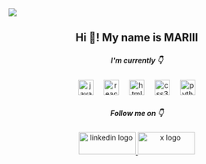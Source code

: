 <img align='center' src="https://imgur.com/vOyNZRd.gif"  />
<h2 align="center">Hi 👋! My name is MARIII</h2>

###

<h5 align="center">I'm currently 👇</h2>

###

<div align="center">
  <img src="https://cdn.jsdelivr.net/gh/devicons/devicon/icons/javascript/javascript-original.svg" height="30" alt="javascript logo"  />
  <img width="12" />
  <img src="https://cdn.jsdelivr.net/gh/devicons/devicon/icons/react/react-original.svg" height="30" alt="react logo"  />
  <img width="12" />
  <img src="https://cdn.jsdelivr.net/gh/devicons/devicon/icons/html5/html5-original.svg" height="30" alt="html5 logo"  />
  <img width="12" />
  <img src="https://cdn.jsdelivr.net/gh/devicons/devicon/icons/css3/css3-original.svg" height="30" alt="css3 logo"  />
  <img width="12" />
  <img src="https://cdn.jsdelivr.net/gh/devicons/devicon/icons/python/python-original.svg" height="30" alt="python logo"  />
</div>

###

<h5 align="center">Follow me on 👇</h2>

###

<div align="center">
  <a href="https://www.linkedin.com/in/mariii/" target="_blank">
    <img src="https://imgur.com/FwZKwN4.png" style="height: 44px; width:112px;" alt="linkedin logo"  />
  </a>
  <a href="https://twitter.com/MARIIIcodes" target="_blank">
    <img src="https://imgur.com/bfnqyzs.png" alt="x logo" style="height: 44px; width:112px;" />
  </a>
</div>

###

<br clear="both">

